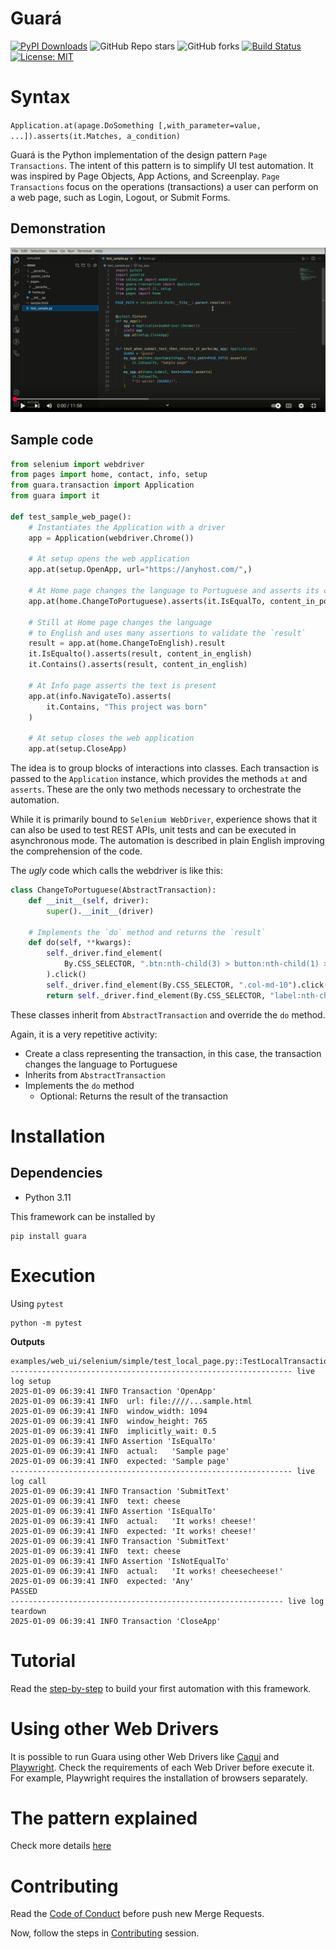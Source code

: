 # Guará

[![PyPI Downloads](https://static.pepy.tech/badge/guara)](https://pepy.tech/projects/guara) ![GitHub Repo stars](https://img.shields.io/github/stars/douglasdcm/guara?style=social) ![GitHub forks](https://img.shields.io/github/forks/douglasdcm/guara) [![Build Status](https://cdn.prod.website-files.com/5e0f1144930a8bc8aace526c/65dd9eb5aaca434fac4f1c7c_Build-Passing-brightgreen.svg)](https://github.com/douglasdcm/guara/actions) [![License: MIT](https://cdn.prod.website-files.com/5e0f1144930a8bc8aace526c/65dd9eb5aaca434fac4f1c34_License-MIT-blue.svg)]([/LICENSE](https://github.com/douglasdcm/guara/blob/main/LICENSE))

# Syntax

<code>Application.at(apage.DoSomething [,with_parameter=value, ...]).asserts(it.Matches, a_condition)</code>

Guará is the Python implementation of the design pattern `Page Transactions`. The intent of this pattern is to simplify UI test automation. It was inspired by Page Objects, App Actions, and Screenplay. `Page Transactions` focus on the operations (transactions) a user can perform on a web page, such as Login, Logout, or Submit Forms.

## Demonstration
[![Watch the video](./images/guara-demo.png)](https://www.youtube.com/watch?v=r2pCN2jG7Nw)


## Sample code

```python
from selenium import webdriver
from pages import home, contact, info, setup
from guara.transaction import Application
from guara import it

def test_sample_web_page():
    # Instantiates the Application with a driver
    app = Application(webdriver.Chrome())
    
    # At setup opens the web application
    app.at(setup.OpenApp, url="https://anyhost.com/",)
    
    # At Home page changes the language to Portuguese and asserts its content
    app.at(home.ChangeToPortuguese).asserts(it.IsEqualTo, content_in_portuguese)
    
    # Still at Home page changes the language
    # to English and uses many assertions to validate the `result`
    result = app.at(home.ChangeToEnglish).result
    it.IsEqualto().asserts(result, content_in_english)
    it.Contains().asserts(result, content_in_english)

    # At Info page asserts the text is present
    app.at(info.NavigateTo).asserts(
        it.Contains, "This project was born"
    )

    # At setup closes the web application
    app.at(setup.CloseApp)
```

The idea is to group blocks of interactions into classes. Each transaction is passed to the `Application` instance, which provides the methods `at` and `asserts`. These are the only two methods necessary to orchestrate the automation.

While it is primarily bound to `Selenium WebDriver`, experience shows that it can also be used to test REST APIs, unit tests and can be executed in asynchronous mode. The automation is described in plain English improving the comprehension of the code.

The *ugly* code which calls the webdriver is like this:

```python
class ChangeToPortuguese(AbstractTransaction):
    def __init__(self, driver):
        super().__init__(driver)

    # Implements the `do` method and returns the `result`
    def do(self, **kwargs):
        self._driver.find_element(
            By.CSS_SELECTOR, ".btn:nth-child(3) > button:nth-child(1) > img"
        ).click()
        self._driver.find_element(By.CSS_SELECTOR, ".col-md-10").click()
        return self._driver.find_element(By.CSS_SELECTOR, "label:nth-child(1)").text
```

These classes inherit from `AbstractTransaction` and override the `do` method.


Again, it is a very repetitive activity:
- Create a class representing the transaction, in this case, the transaction changes the language to Portuguese
- Inherits from `AbstractTransaction`
- Implements the `do` method
    - Optional: Returns the result of the transaction

# Installation
## Dependencies
- Python 3.11

This framework can be installed by
```shell
pip install guara
```

# Execution
Using `pytest`

```shell
python -m pytest
```

**Outputs**
```shell
examples/web_ui/selenium/simple/test_local_page.py::TestLocalTransaction::test_local_page
--------------------------------------------------------------- live log setup
2025-01-09 06:39:41 INFO Transaction 'OpenApp'
2025-01-09 06:39:41 INFO  url: file:////...sample.html
2025-01-09 06:39:41 INFO  window_width: 1094
2025-01-09 06:39:41 INFO  window_height: 765
2025-01-09 06:39:41 INFO  implicitly_wait: 0.5
2025-01-09 06:39:41 INFO Assertion 'IsEqualTo'
2025-01-09 06:39:41 INFO  actual:   'Sample page'
2025-01-09 06:39:41 INFO  expected: 'Sample page'
--------------------------------------------------------------- live log call
2025-01-09 06:39:41 INFO Transaction 'SubmitText'
2025-01-09 06:39:41 INFO  text: cheese
2025-01-09 06:39:41 INFO Assertion 'IsEqualTo'
2025-01-09 06:39:41 INFO  actual:   'It works! cheese!'
2025-01-09 06:39:41 INFO  expected: 'It works! cheese!'
2025-01-09 06:39:41 INFO Transaction 'SubmitText'
2025-01-09 06:39:41 INFO  text: cheese
2025-01-09 06:39:41 INFO Assertion 'IsNotEqualTo'
2025-01-09 06:39:41 INFO  actual:   'It works! cheesecheese!'
2025-01-09 06:39:41 INFO  expected: 'Any'
PASSED
------------------------------------------------------------- live log teardown
2025-01-09 06:39:41 INFO Transaction 'CloseApp'

```

# Tutorial
Read the [step-by-step](https://github.com/douglasdcm/guara/blob/main/docs/TUTORIAL.md) to build your first automation with this framework.

# Using other Web Drivers

It is possible to run Guara using other Web Drivers like [Caqui](https://github.com/douglasdcm/caqui) and [Playwright](https://playwright.dev/python/docs/intro). Check the requirements of each Web Driver before execute it. For example, Playwright requires the installation of browsers separately.

# The pattern explained

Check more details [here](https://github.com/douglasdcm/guara)

# Contributing
Read the [Code of Conduct](https://github.com/douglasdcm/guara/blob/main/docs/CODE_OF_CONDUCT.md) before push new Merge Requests.<br>

Now, follow the steps in [Contributing](https://github.com/douglasdcm/guara/blob/main/docs/CONTRIBUTING.md) session.

